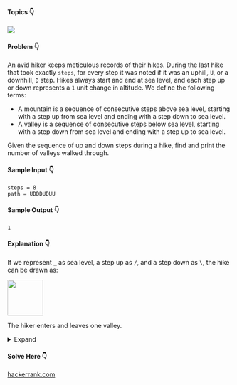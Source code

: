 #### Topics :point_down:
![](https://img.shields.io/badge/-string-wheat)

#### Problem :point_down:
An avid hiker keeps meticulous records of their hikes. During the last hike that took exactly `steps`, for every step it was noted if it was an uphill, `U`, or a downhill, `D` step. Hikes always start and end at sea level, and each step up or down represents a `1` unit change in altitude. We define the following terms:  
- A mountain is a sequence of consecutive steps above sea level, starting with a step up from sea level and ending with a step down to sea level.  
- A valley is a sequence of consecutive steps below sea level, starting with a step down from sea level and ending with a step up to sea level.  

Given the sequence of up and down steps during a hike, find and print the number of valleys walked through. 
#### Sample Input :point_down:
```
steps = 8
path = UDDDUDUU
```
#### Sample Output :point_down:
```
1
```
#### Explanation :point_down:

If we represent `_` as sea level, a step up as `/`, and a step down as `\`, the hike can be drawn as: 

<img src="https://github.com/menobleknight/coding-problems/blob/main/assets/valley.png" height="80">  

The hiker enters and leaves one valley.

<details>
<summary>Expand</summary>

#### Python
```py
def solve(steps, path):
    valleys = 0
    level = 0
    for i in range(steps):
        if path[i] == 'U':
            level += 1
        elif path[i] == 'D':
            level -= 1
        if (level == 0) and path[i] == 'U':
            valleys += 1
    return valleys
```
#### Time Complexity
```
O(steps)
```
#### Space Complexity
```
O(1)
```
</details>

#### Solve Here :point_down:
[hackerrank.com](https://www.hackerrank.com/challenges/counting-valleys/problem)
